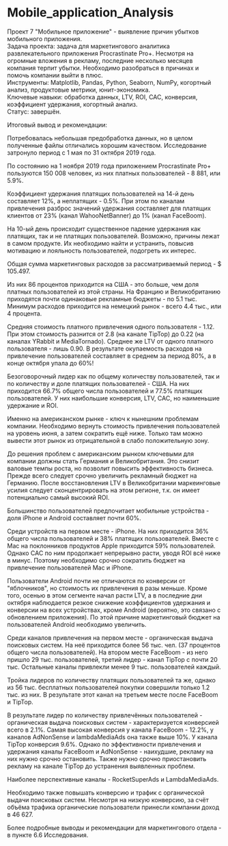 # Mobile_application_Analysis

Проект 7 "Мобильное приложение" - выявление причин убытков мобильного приложения.   
Задача проекта: задача для маркетингового аналитика развлекательного приложения Procrastinate Pro+. Несмотря на огромные вложения в рекламу, последние несколько месяцев компания терпит убытки. Необходимо разобраться в причинах и помочь компании выйти в плюс.    
Инструменты: Matplotlib, Pandas, Python, Seaborn, NumPy, когортный анализ, продуктовые метрики, юнит-экономика.    
Ключевые навыки: обработка данных, LTV, ROI, CAC, конверсия, коэффициент удержания, когортный анализ.    
Статус: завершён.    

Итоговый вывод и рекомендации:   

Потребовалась небольшая предобработка данных, но в целом полученные файлы отличались хорошим качеством. Исследование затронуло период с 1 мая по 31 октября 2019 года.

По состоянию на 1 ноября 2019 года приложением Procrastinate Pro+ пользуются 150 008 человек, из них платных пользователей - 8 881, или 5.9%.

Коэффициент удержания платящих пользователей на 14-й день составляет 12%, а неплатящих - 0.5%. При этом по каналам привлечения разброс значений удержания составляет для платящих клиентов от 23% (канал WahooNetBanner) до 1% (канал FaceBoom).

На 10-ый день происходит существенное падение удержания как платящих, так и не платящих пользователей. Возможно, причины лежат в самом продукте. Их необходимо найти и устранить, повысив мотивацию и лояльность пользователей, подогреть их интерес.

Общая сумма маркетинговых расходов за рассматриваемый период - $ 105.497.

Из них 86 процентов приходится на США - это больше, чем доля платных пользователей из этой страны. На Францию и Великобританию приходятся почти одинаковые рекламные бюджеты - по 5.1 тыс. Минимум расходов приходится на немецкий рынок - всего 4.4 тыс., или 4 процента.

Средняя стоимость платного привлечения одного пользователя - 1.12. При этом стоимость разнится от 2.8 (на канале TipTop) до 0.22 (на каналах YRabbit и MediaTornado). Среднее же LTV от одного платного пользователя - лишь 0.90. В результате окупаемость расходов на привлечение пользователей составляет в среднем за период 80%, а в конце октября упала до 60%!

Безоговорочный лидер как по общему количеству пользователей, так и по количеству и доле платящих пользователей - США. На них приходится 66.7% общего числа пользователей и 77.5% платящих пользователей. У них наибольшие конверсия, LTV, CAC, но наименьшие удержание и ROI.

Именно на американском рынке - ключ к нынешним проблемам компании. Необходимо вернуть стоимость привлечения пользователей на уровень июня, а затем сократить ещё ниже. Только там можно вывести этот рынок из отрицательной в слабо положительную зону.

До решения проблем с американским рынком ключевыми для компании должны стать Германия и Великобритания. Это снизит валовые темпы роста, но позволит повысить эффективность бизнеса. Прежде всего следует срочно увеличить рекламный бюджет на Германию. После восстановления LTV в Великобритании маркеинговые усилия следует сконцентрировать на этом регионе, т.к. он имеет потенциально самый высокий ROI.

Большинство пользователей предпочитает мобильные устройства - доля iPhone и Android составляет почти 60%.

Среди устройств на первом месте - iPhone. На них приходится 36% общего числа пользователей и 38% платящих пользователей. Вместе с Mac на поклонников продуктов Apple приходится 59% пользователей. Однако САС по ним продолжает непрерывно расти, уводя ROI всё ниже в минус. Поэтому необходимо срочно сократить бюджет на привлечение пользователей Mac и iPhone.

Пользователи Android почти не отличаются по конверсии от "яблочников", но стоимость их привлечения в разы меньше. Кроме того, осенью в этом сегменте начал расти LTV, а в последние дни октября наблюдается резкое снижение коэффициентов удержания и конверсии на всех устройствах, кроме Android (вероятно, это связано с обновлением приложения). По этой причине маркетинговый бюджет на пользователей Android необходимо увеличить.

Среди каналов привлечения на первом месте - органическая выдача поисковых систем. На неё приходится более 56 тыс. чел. (37 процентов общего числа пользователей). На втором месте FaceBoom - из него пришло 29 тыс. пользователей, третий лидер - канал TipTop с почти 20 тыс. Остальные каналы привлекли менее 9 тыс. пользователей каждый.

Тройка лидеров по количеству платящих пользователей та же, однако из 56 тыс. бесплатных пользователей покупки совершили только 1.2 тыс. из них. В результате этот канал на третьем месте после FaceBoom и TipTop.

В результате лидер по количеству привлечённых пользователей - органическая выдача поисковых систем - характеризуется конверсией всего в 2.1%. Самая высокая конверсия у канала FaceBoom - 12.2%, у каналов AdNonSense и lambdaMediaAds она также выше 10%. У канала TipTop конверсия 9.6%. Однако по эффективности привлечения и удержания каналы FaceBoom и AdNonSense - наихудшие, рекламу на них нужно срочно остановить. Также нужно срочно приостановить рекламу на канале TipTop до устранения выявленных проблем.

Наиболее перспективные каналы - RocketSuperAds и LambdaMediaAds.

Необходимо также повышать конверсию и трафик с органической выдачи поисковых систем. Несмотря на низкую конверсию, за счёт объёма трафика органические пользователи принесли компании доход в 46 627.

Более подробные выводы и рекомендации для маркетингового отдела - в пункте 6.6 Исследования.
